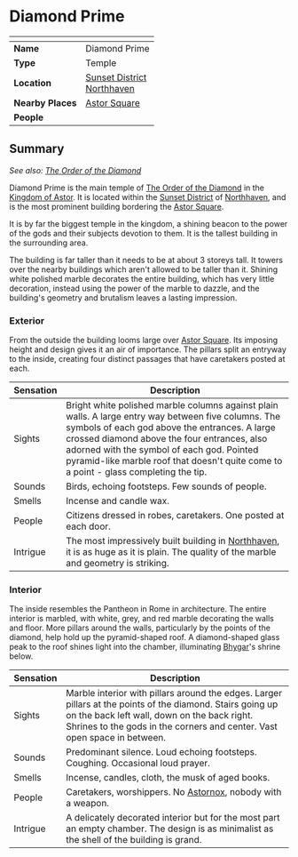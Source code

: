 # Diamond Prime

| []() | |
| --- | --- |
| **Name** | Diamond Prime |
| **Type** | Temple |
| **Location** | [Sunset District](../../districts/sunset-district.md)<br />[Northhaven](../../cities/northhaven.md) |
| **Nearby Places** | [Astor Square](../../structures/astor-square.md) |
| **People** | |

## Summary

*See also: [The Order of the Diamond](../../../gods/the-order-of-the-diamond.md)*

Diamond Prime is the main temple of [The Order of the Diamond](../../../gods/the-order-of-the-diamond.md) in the [Kingdom of Astor](../../../civilisations/kingdom-of-astor/README.md). It is located within the [Sunset District](../../districts/sunset-district.md) of [Northhaven](../../cities/northhaven.md), and is the most prominent building bordering the [Astor Square](../../structures/astor-square.md).

It is by far the biggest temple in the kingdom, a shining beacon to the power of the gods and their subjects devotion to them. It is the tallest building in the surrounding area.

The building is far taller than it needs to be at about 3 storeys tall. It towers over the nearby buildings which aren't allowed to be taller than it. Shining white polished marble decorates the entire building, which has very little decoration, instead using the power of the marble to dazzle, and the building's geometry and brutalism leaves a lasting impression.

### Exterior

From the outside the building looms large over [Astor Square](../../structures/astor-square.md). Its imposing height and design gives it an air of importance. The pillars split an entryway to the inside, creating four distinct passages that have caretakers posted at each.

| Sensation | Description |
| ---- | --- |
| Sights | Bright white polished marble columns against plain walls. A large entry way between five columns. The symbols of each god above the entrances. A large crossed diamond above the four entrances, also adorned with the symbol of each god. Pointed pyramid-like marble roof that doesn't quite come to a point - glass completing the tip. |
| Sounds | Birds, echoing footsteps. Few sounds of people. |
| Smells | Incense and candle wax. |
| People | Citizens dressed in robes, caretakers. One posted at each door. |
| Intrigue | The most impressively built building in [Northhaven](../../cities/northhaven.md), it is as huge as it is plain. The quality of the marble and geometry is striking. |

### Interior

The inside resembles the Pantheon in Rome in architecture. The entire interior is marbled, with white, grey, and red marble decorating the walls and floor. More pillars around the walls, particularly by the points of the diamond, help hold up the pyramid-shaped roof. A diamond-shaped glass peak to the roof shines light into the chamber, illuminating [Bhygar](../../../gods/gods/bhygar.md)'s shrine below.

| Sensation | Description |
| ---- | --- |
| Sights | Marble interior with pillars around the edges. Larger pillars at the points of the diamond. Stairs going up on the back left wall, down on the back right. Shrines to the gods in the corners and center. Vast open space in between. |
| Sounds | Predominant silence. Loud echoing footsteps. Coughing. Occasional loud prayer. |
| Smells | Incense, candles, cloth, the musk of aged books. |
| People | Caretakers, worshippers. No [Astornox](../../../civilisations/kingdom-of-astor/organisations/astornox/astornox.md), nobody with a weapon. |
| Intrigue | A delicately decorated interior but for the most part an empty chamber. The design is as minimalist as the shell of the building is grand. |
